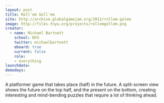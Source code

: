 ```yaml
---
layout: post
title: Roll'em Goll'em
site: http://archive.globalgamejam.org/2012/rollem-golem
image: http://files.tnyu.org/projects/rollemgollem.png
creator:
  - name: Michael Bartnett
    school: NYU
    twitter: michaelbartnett
    eboard: true
    current: false
    role:
    - everything
launchdate: 
demodays:
---
```

A platformer game that takes place (half) in the future. A split-screen view shows the future on the top half, and the present on the bottom, creating interesting and mind-bending puzzles that require a lot of thinking ahead.